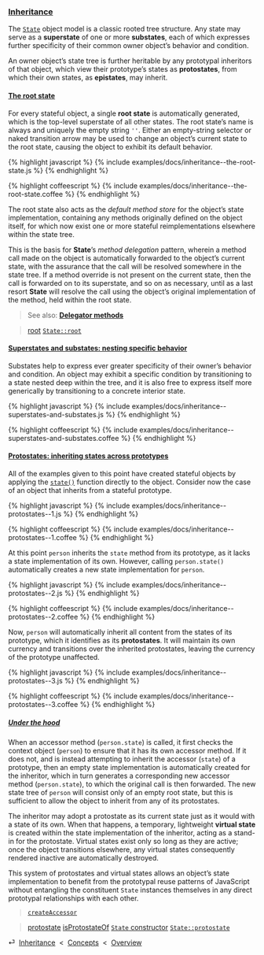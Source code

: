 ### [Inheritance](#concepts--inheritance)

The [`State`](/api/#state) object model is a classic rooted tree structure. Any state may serve as a **superstate** of one or more **substates**, each of which expresses further specificity of their common owner object’s behavior and condition.

An owner object’s state tree is further heritable by any prototypal inheritors of that object, which view their prototype’s states as **protostates**, from which their own states, as **epistates**, may inherit.

<div class="local-toc"></div>

#### [The root state](#concepts--inheritance--the-root-state)

For every stateful object, a single **root state** is automatically generated, which is the top-level superstate of all other states. The root state’s name is always and uniquely the empty string `''`. Either an empty-string selector or naked transition arrow may be used to change an object’s current state to the root state, causing the object to exhibit its default behavior.

{% highlight javascript %}
{% include examples/docs/inheritance--the-root-state.js %}
{% endhighlight %}

{% highlight coffeescript %}
{% include examples/docs/inheritance--the-root-state.coffee %}
{% endhighlight %}

The root state also acts as the *default method store* for the object’s state implementation, containing any methods originally defined on the object itself, for which now exist one or more stateful reimplementations elsewhere within the state tree.

This is the basis for **State**’s *method delegation* pattern, wherein a method call made on the object is automatically forwarded to the object’s current state, with the assurance that the call will be resolved somewhere in the state tree. If a method override is not present on the current state, then the call is forwarded on to its superstate, and so on as necessary, until as a last resort **State** will resolve the call using the object’s original implementation of the method, held within the root state.

> See also: [**Delegator methods**](#concepts--methods--delegators)

> [root](/api/#state--methods--root)
> [`State::root`](/source/#state--prototype--root)

#### [Superstates and substates: nesting specific behavior](#concepts--inheritance--superstates-and-substates)

Substates help to express ever greater specificity of their owner’s behavior and condition. An object may exhibit a specific condition by transitioning to a state nested deep within the tree, and it is also free to express itself more generically by transitioning to a concrete interior state.

{% highlight javascript %}
{% include examples/docs/inheritance--superstates-and-substates.js %}
{% endhighlight %}

{% highlight coffeescript %}
{% include examples/docs/inheritance--superstates-and-substates.coffee %}
{% endhighlight %}

#### [Protostates: inheriting states across prototypes](#concepts--inheritance--protostates)

All of the examples given to this point have created stateful objects by applying the [`state()`](#getting-started--the-state-function) function directly to the object. Consider now the case of an object that inherits from a stateful prototype.

{% highlight javascript %}
{% include examples/docs/inheritance--protostates--1.js %}
{% endhighlight %}

{% highlight coffeescript %}
{% include examples/docs/inheritance--protostates--1.coffee %}
{% endhighlight %}

At this point `person` inherits the `state` method from its prototype, as it lacks a state implementation of its own. However, calling `person.state()` automatically creates a new state implementation for `person`.

{% highlight javascript %}
{% include examples/docs/inheritance--protostates--2.js %}
{% endhighlight %}

{% highlight coffeescript %}
{% include examples/docs/inheritance--protostates--2.coffee %}
{% endhighlight %}

Now, `person` will automatically inherit all content from the states of its prototype, which it identifies as its **protostates**. It will maintain its own currency and transitions over the inherited protostates, leaving the currency of the prototype unaffected.

{% highlight javascript %}
{% include examples/docs/inheritance--protostates--3.js %}
{% endhighlight %}

{% highlight coffeescript %}
{% include examples/docs/inheritance--protostates--3.coffee %}
{% endhighlight %}

##### [Under the hood](#concepts--inheritance--protostates--under-the-hood)

When an accessor method (`person.state`) is called, it first checks the context object (`person`) to ensure that it has its own accessor method. If it does not, and is instead attempting to inherit the accessor (`state`) of a prototype, then an empty state implementation is automatically created for the inheritor, which in turn generates a corresponding new accessor method (`person.state`), to which the original call is then forwarded. The new state tree of `person` will consist only of an empty root state, but this is sufficient to allow the object to inherit from any of its protostates.

The inheritor may adopt a protostate as its current state just as it would with a state of its own. When that happens, a temporary, lightweight **virtual state** is created within the state implementation of the inheritor, acting as a stand-in for the protostate. Virtual states exist only so long as they are active; once the object transitions elsewhere, any virtual states consequently rendered inactive are automatically destroyed.

This system of protostates and virtual states allows an object’s state implementation to benefit from the prototypal reuse patterns of JavaScript without entangling the constituent `State` instances themselves in any direct prototypal relationships with each other.

> [`createAccessor`](/source/#state-controller--private--create-accessor)

> [protostate](/api/#state--methods--protostate)
> [isProtostateOf](/api/#state--methods--is-protostate-of)
> [`State` constructor](/source/#state--constructor)
> [`State::protostate`](/source/#state--prototype--protostate)

<div class="backcrumb">
⏎  <a class="section" href="#concepts--inheritance">Inheritance</a>  &lt;  <a href="#concepts">Concepts</a>  &lt;  <a href="#overview">Overview</a>
</div>

